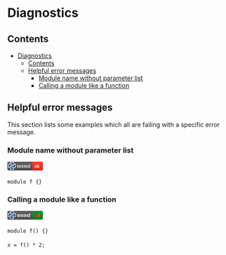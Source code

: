 # Diagnostics

## Contents

- [Diagnostics](#diagnostics)
  - [Contents](#contents)
  - [Helpful error messages](#helpful-error-messages)
    - [Module name without parameter list](#module-name-without-parameter-list)
    - [Calling a module like a function](#calling-a-module-like-a-function)

## Helpful error messages

This section lists some examples which all are failing with a specific error message.

### Module name without parameter list

[![test](.test/diag_module_name_without_parameter_list.png)](.test/diag_module_name_without_parameter_list.log)

```µcad,diag_module_name_without_parameter_list#fail
module f {}
```

### Calling a module like a function

[![test](.test/diag_calling_a_module_like_a_function.png)](.test/diag_calling_a_module_like_a_function.log)

```µcad,diag_calling_a_module_like_a_function#fail
module f() {}

x = f() * 2;
```
